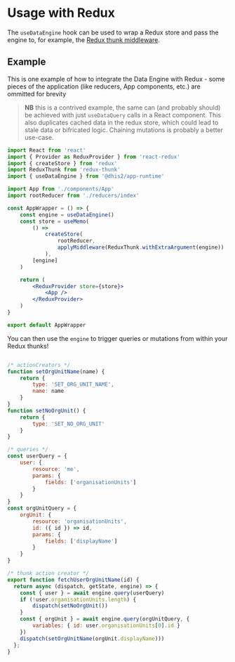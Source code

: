 # Usage with Redux

The `useDataEngine` hook can be used to wrap a Redux store and pass the engine to, for example, the [Redux thunk middleware](https://github.com/reduxjs/redux-thunk).

## Example

This is one example of how to integrate the Data Engine with Redux - some pieces of the application (like reducers, App components, etc.) are ommitted for brevity

> **NB** this is a contrived example, the same can (and probably should) be achieved with just `useDataQuery` calls in a React component. This also duplicates cached data in the redux store, which could lead to stale data or bifricated logic. Chaining mutations is probably a better use-case.

```jsx
import React from 'react'
import { Provider as ReduxProvider } from 'react-redux'
import { createStore } from 'redux'
import ReduxThunk from 'redux-thunk'
import { useDataEngine } from '@dhis2/app-runtime'

import App from './components/App'
import rootReducer from './reducers/index'

const AppWrapper = () => {
    const engine = useDataEngine()
    const store = useMemo(
        () =>
            createStore(
                rootReducer,
                applyMiddleware(ReduxThunk.withExtraArgument(engine))
            ),
        [engine]
    )

    return (
        <ReduxProvider store={store}>
            <App />
        </ReduxProvider>
    )
}

export default AppWrapper
```

You can then use the `engine` to trigger queries or mutations from within your Redux thunks!

```js

/* actionCreators */
function setOrgUnitName(name) {
    return {
        type: 'SET_ORG_UNIT_NAME',
        name: name
    }
}
function setNoOrgUnit() {
    return {
        type: 'SET_NO_ORG_UNIT'
    }
}

/* queries */
const userQuery = {
    user: {
        resource: 'me',
        params: {
            fields: ['organisationUnits']
        }
    }
}
const orgUnitQuery = {
    orgUnit: {
        resource: 'organisationUnits',
        id: ({ id }) => id,
        params: {
            fields: ['displayName']
        }
    }
}

/* thunk action creator */
export function fetchUserOrgUnitName(id) {
  return async (dispatch, getState, engine) => {
    const { user } = await engine.query(userQuery)
    if (!user.organisationUnits.length) {
        dispatch(setNoOrgUnit())
    }
    const { orgUnit } = await engine.query(orgUnitQuery, {
        variables: { id: user.organisationUnits[0].id }
    })
    dispatch(setOrgUnitName(orgUnit.displayName)))
  };
}
```
